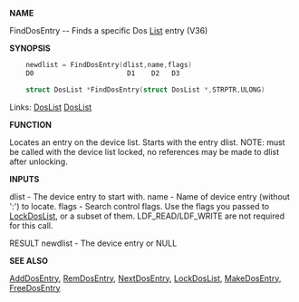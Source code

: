 
**NAME**

FindDosEntry -- Finds a specific Dos [List](_007D.md) entry (V36)

**SYNOPSIS**

```c
    newdlist = FindDosEntry(dlist,name,flags)
    D0                       D1    D2   D3

    struct DosList *FindDosEntry(struct DosList *,STRPTR,ULONG)

```
Links: [DosList](_0078.md) [DosList](_0078.md) 

**FUNCTION**

Locates an entry on the device list.  Starts with the entry dlist.
NOTE: must be called with the device list locked, no references may be
made to dlist after unlocking.

**INPUTS**

dlist    - The device entry to start with.
name     - Name of device entry (without ':') to locate.
flags    - Search control flags.  Use the flags you passed to
[LockDosList](LockDosList.md), or a subset of them.  LDF_READ/LDF_WRITE are
not required for this call.

RESULT
newdlist - The device entry or NULL

**SEE ALSO**

[AddDosEntry](AddDosEntry.md), [RemDosEntry](RemDosEntry.md), [NextDosEntry](NextDosEntry.md), [LockDosList](LockDosList.md),
[MakeDosEntry](MakeDosEntry.md), [FreeDosEntry](FreeDosEntry.md)
